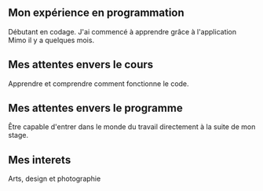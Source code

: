 ## Mon expérience en programmation

Débutant en codage. J'ai commencé à apprendre grâce à l'application Mimo il y a quelques mois.

## Mes attentes envers le cours

Apprendre et comprendre comment fonctionne le code.

## Mes attentes envers le programme

Être capable d'entrer dans le monde du travail directement à la suite de mon stage.

## Mes interets

Arts, design et photographie
